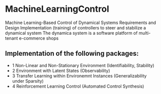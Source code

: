 # MachineLearningControl
Machine Learning-Based Control of Dynamical Systems 
Requirements and Design
Implementation (training) of controllers to steer and stabilize a dynamical system
The dynamica system is a software platform of multi-tenant e-commerce shops

## Implementation of the following packages:
- 1 Non-Linear and Non-Stationary Environment (Identifiability, Stability)
- 2 Environment with Latent States (Observability)
- 3 Transfer Learning within Environemnt Instances (Generalizability under Sparsity)
- 4 Reinforcement Learning Control (Automated Control Synthesis)
